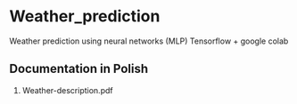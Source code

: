 # Weather_prediction
Weather prediction using neural networks (MLP)
Tensorflow + google colab

## Documentation in Polish
1. Weather-description.pdf
